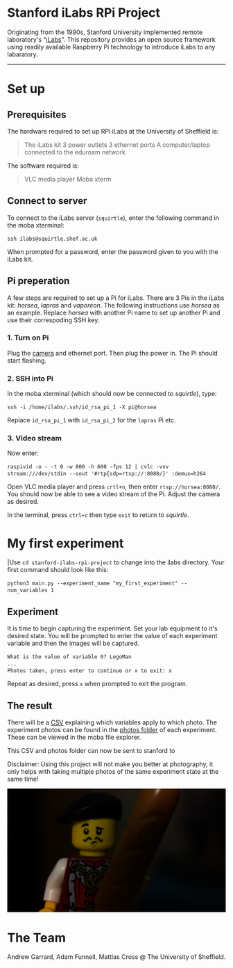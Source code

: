 # Stanford iLabs RPi Project
Originating from the 1990s, Stanford University implemented remote laboratory's "[iLabs](http://ilabs.education)". This repository provides an open source framework using readily available Raspberry Pi technology to introduce iLabs to any labaratory. 

---

# Set up

## Prerequisites
The hardware required to set up RPi iLabs at the University of Sheffield is:

> The iLabs kit
> 3 power outlets
> 3 ethernet ports
> A computer/laptop connected to the eduroam network

The software required is:

> VLC media player
> Moba xterm

## Connect to server

To connect to the iLabs server (`squirtle`), enter the following command in the moba xterminal:

```
ssh ilabs@squirtle.shef.ac.uk
```

When prompted for a password, enter the password given to you with the iLabs kit.

## Pi preperation

A few steps are required to set up a Pi for iLabs. There are 3 Pis in the iLabs kit: *horsea*, *lapras* and *vaporeon*. The following instructions use *horsea* as an example. Replace *horsea* with another Pi name to set up another Pi and use their correspoding SSH key.

### 1. Turn on Pi

Plug the [camera](https://projects.raspberrypi.org/en/projects/getting-started-with-picamera) and ethernet port. Then plug the power in. The Pi should start flashing.

### 2. SSH into Pi

In the moba xterminal (which should now be connected to *squirtle*), type:

```
ssh -i /home/ilabs/.ssh/id_rsa_pi_1 -X pi@horsea
```

Replace `id_rsa_pi_1` with `id_rsa_pi_2` for the `lapras` Pi etc.

### 3. Video stream

Now enter:

```
raspivid -o - -t 0 -w 800 -h 600 -fps 12 | cvlc -vvv stream:///dev/stdin --sout '#rtp{sdp=rtsp://:8080/}' :demux=h264
```

Open VLC media player and press `crtl+n`, then enter `rtsp://horsea:8080/`. You should now be able to see a video stream of the Pi. Adjust the camera as desired.

In the terminal, press `ctrl+c` then type `exit` to return to *squirtle*.


# My first experiment

|Use `cd stanford-ilabs-rpi-project` to change into the ilabs directory. Your first command should look like this: 

```
python3 main.py --experiment_name "my_first_experiment" --num_variables 1
```

## Experiment

It is time to begin capturing the experiment. Set your lab equipment to it's desired state. You will be prompted to enter the value of each experiment variable and then the images will be captured. 

```
What is the value of variable 0? LegoMan
...
Photos taken, press enter to continue or x to exit: x
```

Repeat as desired, press `x` when prompted to exit the program.

## The result

There will be a [CSV](https://github.com/Mattias421/stanford-ilabs-rpi-project/blob/main/experiments/objects/objects.csv) explaining which variables apply to which photo. The experiment photos can be found in the [photos folder](https://github.com/Mattias421/stanford-ilabs-rpi-project/tree/main/experiments/objects/photos) of each experiment. These can be viewed in the moba file explorer.

This CSV and photos folder can now be sent to stanford to 

Disclaimer: Using this project will not make you better at photography, it only helps with taking multiple photos of the same experiment state at the same time!

![legoman_photo](https://github.com/Mattias421/stanford-ilabs-rpi-project/blob/main/experiments/objects/photos/photo1_cam1.jpg?raw=true)

# The Team
Andrew Garrard, Adam Funnell, Mattias Cross @ The University of Sheffield.

